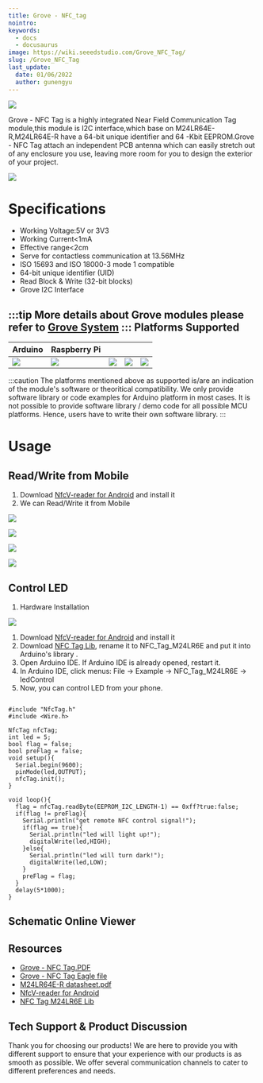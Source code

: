 ```yaml
---
title: Grove - NFC_tag
nointro:
keywords:
  - docs
  - docusaurus
image: https://wiki.seeedstudio.com/Grove_NFC_Tag/
slug: /Grove_NFC_Tag
last_update:
  date: 01/06/2022
  author: gunengyu
---
```


![](https://files.seeedstudio.com/wiki/Grove-NFC_Tag/img/Grove-NFC_Tag_uasge.jpg)

Grove - NFC Tag is a highly integrated Near Field Communication Tag module,this module is I2C interface,which base on M24LR64E-R,M24LR64E-R have a 64-bit unique identifier and 64 -Kbit EEPROM.Grove - NFC Tag attach an independent PCB antenna which can easily stretch out of any enclosure you use, leaving more room for you to design the exterior of your project.

[![](https://files.seeedstudio.com/wiki/common/Get_One_Now_Banner.png)](https://www.seeedstudio.com/Grove-NFC-Tag-p-1866.html)

Specifications
=============

- Working Voltage:5V or 3V3
- Working Current&lt;1mA
- Effective range&lt;2cm
- Serve for contactless communication at 13.56MHz
- ISO 15693 and ISO 18000-3 mode 1 compatible
- 64-bit unique identifier (UID)
- Read Block & Write (32-bit blocks)
- Grove I2C Interface

:::tip
    More details about Grove modules please refer to [Grove System](https://wiki.seeedstudio.com/Grove_System/)
:::
Platforms Supported
-------------------

| Arduino                                                                                             | Raspberry Pi                                                                                             |                                                                                                 |                                                                                                          |                                                                                                    |
|-----------------------------------------------------------------------------------------------------|----------------------------------------------------------------------------------------------------------|-------------------------------------------------------------------------------------------------|---------------------------------------------------------------------------------------------------|----------------------------------------------------------------------------------------------------|
| ![](https://files.seeedstudio.com/wiki/wiki_english/docs/images/arduino_logo.jpg) | ![](https://files.seeedstudio.com/wiki/wiki_english/docs/images/raspberry_pi_logo_n.jpg) | ![](https://files.seeedstudio.com/wiki/wiki_english/docs/images/bbg_logo_n.jpg) | ![](https://files.seeedstudio.com/wiki/wiki_english/docs/images/wio_logo_n.jpg) | ![](https://files.seeedstudio.com/wiki/wiki_english/docs/images/linkit_logo_n.jpg) |

:::caution
    The platforms mentioned above as supported is/are an indication of the module's software or theoritical compatibility. We only provide software library or code examples for Arduino platform in most cases. It is not possible to provide software library / demo code for all possible MCU platforms. Hence, users have to write their own software library.
:::

Usage
=====

Read/Write from Mobile
--------------------

1. Download [NfcV-reader for Android](https://github.com/Seeed-Studio/NFC_Tag_M24LR6E/blob/master/Resources/NfcVreader.apk) and install it
2. We can Read/Write it from Mobile

![](https://files.seeedstudio.com/wiki/Grove-NFC_Tag/img/NFC_Tag_1.png)

![](https://files.seeedstudio.com/wiki/Grove-NFC_Tag/img/NFC_Tag_2.jpg)

![](https://files.seeedstudio.com/wiki/Grove-NFC_Tag/img/NFC_Tag_3.jpg)

![](https://files.seeedstudio.com/wiki/Grove-NFC_Tag/img/NFC_Tag_4.png)

Control LED
-----------

1. Hardware Installation

![](https://files.seeedstudio.com/wiki/Grove-NFC_Tag/img/Grove-NFC_Tag_Photo.jpg)

1. Download [NfcV-reader for Android](https://github.com/Seeed-Studio/NFC_Tag_M24LR6E/blob/master/Resources/NfcVreader.apk) and install it
2. Download [NFC Tag Lib](https://github.com/Seeed-Studio/NFC_Tag_M24LR6E), rename it to NFC_Tag_M24LR6E and put it into Arduino's library .
3. Open Arduino IDE. If Arduino IDE is already opened, restart it.
4. In Arduino IDE, click menus: File -> Example -> NFC_Tag_M24LR6E -> ledControl
5. Now, you can control LED from your phone.

```
 
#include "NfcTag.h"
#include <Wire.h>
 
NfcTag nfcTag;
int led = 5;
bool flag = false;
bool preFlag = false;
void setup(){
  Serial.begin(9600);
  pinMode(led,OUTPUT);
  nfcTag.init();
}
 
void loop(){
  flag = nfcTag.readByte(EEPROM_I2C_LENGTH-1) == 0xff?true:false;
  if(flag != preFlag){
    Serial.println("get remote NFC control signal!");
    if(flag == true){
      Serial.println("led will light up!");
      digitalWrite(led,HIGH);
    }else{
      Serial.println("led will turn dark!");
      digitalWrite(led,LOW);
    }
    preFlag = flag;
  }
  delay(5*1000);
}
```

## Schematic Online Viewer

<div className="altium-ecad-viewer" data-project-src="https://files.seeedstudio.com/wiki/Grove-NFC_Tag/res/Grove-NFC_Tag_v1.0.zip" style={{borderRadius: '0px 0px 4px 4px', height: 500, borderStyle: 'solid', borderWidth: 1, borderColor: 'rgb(241, 241, 241)', overflow: 'hidden', maxWidth: 1280, maxHeight: 700, boxSizing: 'border-box'}}>
</div>

Resources
--------

- [Grove - NFC Tag.PDF](https://files.seeedstudio.com/wiki/Grove-NFC_Tag/res/Grove-NFC_Tag_v1.0.pdf)
- [Grove - NFC Tag Eagle file](https://files.seeedstudio.com/wiki/Grove-NFC_Tag/res/Grove-NFC_Tag_v1.0.zip)
- [M24LR64E-R datasheet.pdf](https://files.seeedstudio.com/wiki/Grove-NFC_Tag/res/M24LR64E-R.pdf)
- [NfcV-reader for Android](https://github.com/Seeed-Studio/NFC_Tag_M24LR6E/blob/master/Resources/NfcVreader.apk)
- [NFC Tag M24LR6E Lib](https://github.com/Seeed-Studio/NFC_Tag_M24LR6E)

<!-- This Markdown file was created from https://www.seeedstudio.com/wiki/Grove_-_NFC_Tag -->

## Tech Support & Product Discussion

Thank you for choosing our products! We are here to provide you with different support to ensure that your experience with our products is as smooth as possible. We offer several communication channels to cater to different preferences and needs.

<div class="button_tech_support_container">
<a href="https://forum.seeedstudio.com/" class="button_forum"></a> 
<a href="https://www.seeedstudio.com/contacts" class="button_email"></a>
</div>

<div class="button_tech_support_container">
<a href="https://discord.gg/eWkprNDMU7" class="button_discord"></a> 
<a href="https://github.com/Seeed-Studio/wiki-documents/discussions/69" class="button_discussion"></a>
</div>
